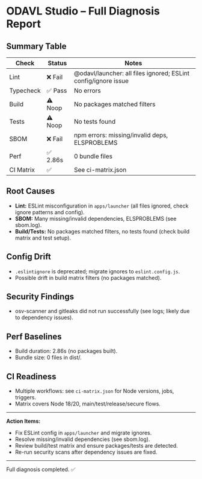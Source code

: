 # ODAVL Studio – Full Diagnosis Report

## Summary Table

| Check        | Status | Notes |
|--------------|--------|-------|
| Lint         | ❌ Fail | @odavl/launcher: all files ignored; ESLint config/ignore issue |
| Typecheck    | ✅ Pass | No errors |
| Build        | ⚠️ Noop | No packages matched filters |
| Tests        | ⚠️ Noop | No tests found |
| SBOM         | ❌ Fail | npm errors: missing/invalid deps, ELSPROBLEMS |
| Perf         | ✅ 2.86s | 0 bundle files |
| CI Matrix    | ✅ | See ci-matrix.json |

## Root Causes
- **Lint:** ESLint misconfiguration in `apps/launcher` (all files ignored, check ignore patterns and config).
- **SBOM:** Many missing/invalid dependencies, ELSPROBLEMS (see sbom.log).
- **Build/Tests:** No packages matched filters, no tests found (check build matrix and test setup).

## Config Drift
- `.eslintignore` is deprecated; migrate ignores to `eslint.config.js`.
- Possible drift in build matrix filters (no packages matched).

## Security Findings
- osv-scanner and gitleaks did not run successfully (see logs; likely due to dependency issues).

## Perf Baselines
- Build duration: 2.86s (no packages built).
- Bundle size: 0 files in dist/.

## CI Readiness
- Multiple workflows: see `ci-matrix.json` for Node versions, jobs, triggers.
- Matrix covers Node 18/20, main/test/release/secure flows.

---

**Action Items:**
- Fix ESLint config in `apps/launcher` and migrate ignores.
- Resolve missing/invalid dependencies (see sbom.log).
- Review build/test matrix and ensure packages/tests are detected.
- Re-run security scans after dependency issues are fixed.

---

Full diagnosis completed. ✅
